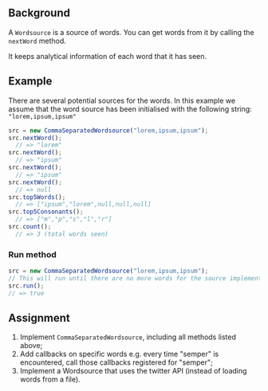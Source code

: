 ## Background

A `Wordsource` is a source of words. You can get words from it by calling the `nextWord` method.

It keeps analytical information of each word that it has seen.

## Example

There are several potential sources for the words. In this example we assume that the word source has been initialised with the following string: `"lorem,ipsum,ipsum"`

```javascript
src = new CommaSeparatedWordsource("lorem,ipsum,ipsum");
src.nextWord();
  // => "lorem"
src.nextWord();
  // => "ipsum"
src.nextWord();
  // => "ipsum"
src.nextWord();
  // => null
src.top5Words();
  // => ["ipsum","lorem",null,null,null]
src.top5Consonants();
  // => ["m","p","s","l","r"]
src.count();
  // => 3 (total words seen)
```

### Run method

```javascript
src = new CommaSeparatedWordsource("lorem,ipsum,ipsum");
// This will run until there are no more words for the source implementation.
src.run();
// => true
```

## Assignment

1. Implement `CommaSeparatedWordsource`, including all methods listed above;
2. Add callbacks on specific words e.g. every time "semper" is encountered, call those callbacks registered for "semper";
3. Implement a Wordsource that uses the twitter API (instead of loading words from a file).
